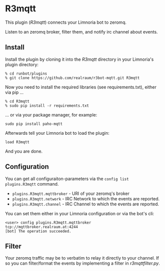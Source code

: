 # R3mqtt

This plugin (*R3mqtt*) connects your Limnoria bot to zeromq.

Listen to an zeromq broker, filter them, and notify irc channel about events.


## Install

Install the plugin by cloning it into the *R3mqtt* directory in your Limnoria's plugin directory:

```
% cd runbot/plugins 
% git clone https://github.com/realraum/r3bot-mqtt.git R3mqtt
```

Now you need to install the required libraries (see requirements.txt), either via pip ...

```
% cd R3mqtt
% sudo pip install -r requirements.txt
```

... or via your package manager, for example:

```
sudo pip install paho-mqtt
```

Afterwards tell your Limnoria bot to load the plugin:

```
load R3mqtt
```

And you are done.

## Configuration

You can get all configuraiton-parameters via the ```config list plugins.R3mqtt``` command.

* ```plugins.R3mqtt.mqttbroker``` - URI of your zeromq's broker
* ```plugins.R3mqtt.network``` - IRC Network to which the events are reported.
* ```plugins.R3mqtt.channel``` - IRC Channel to which the events are reported.


You can set them either in your Limnoria configuration or via the bot's cli:

```
<user> config plugins.R3mqtt.mqttbroker tcp://mqttbroker.realraum.at:4244
[bot] The operation succeeded.
```

## Filter

Your zeromq traffic may be to verbatim to relay it directly to your channel. If so you can filter/format the events by implementing a filter in *r3mqttfilter.py*.
